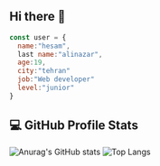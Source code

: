 ## Hi there 👋

```js
const user = {
  name:"hesam",
  last name:"alinazar",
  age:19,
  city:"tehran"
  job:"Web developer"
  level:"junior"
}
```

## 💻 GitHub Profile Stats
![Anurag's GitHub stats](https://github-readme-stats.vercel.app/api?username=hesam248&show_icons=true&theme=dark)
![Top Langs](https://github-readme-stats.vercel.app/api/top-langs/?username=hesam248&langs_count=8)
